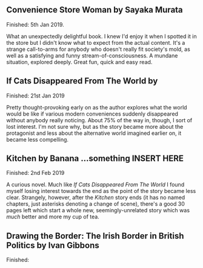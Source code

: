 ## Convenience Store Woman by Sayaka Murata

Finished: 5th Jan 2019.

What an unexpectedly delightful book. I knew I'd enjoy it when I spotted it in the store but I didn't know what to expect from the actual content. It's a strange call-to-arms for anybody who doesn't really fit society's mold, as well as a satisfying and funny stream-of-consciousness. A mundane situation, explored deeply. Great fun, quick and easy read.

## If Cats Disappeared From The World by

Finished: 21st Jan 2019

Pretty thought-provoking early on as the author explores what the world would be like if various modern conveniences suddenly disappeared without anybody really noticing. About 75% of the way in, though, I sort of lost interest. I'm not sure why, but as the story became more about the protagonist and less about the alternative world imagined earlier on, it became less compelling.

## Kitchen by Banana ...something INSERT HERE

Finished: 2nd Feb 2019

A curious novel. Much like _If Cats Disappeared From The World_ I found myself losing interest towards the end as the point of the story became less clear. Strangely, however, after the _Kitchen_ story ends (it has no named chapters, just asterisks denoting a change of scene), there's a good 30 pages left which start a whole new, seemingly-unrelated story which was _much_ better and more my cup of tea.

## Drawing the Border: The Irish Border in British Politics by Ivan Gibbons

Finished: